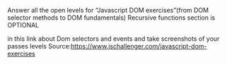 Answer all the open levels for “Javascript DOM exercises”(from DOM selector methods to DOM fundamentals)
Recursive functions section is OPTIONAL

in this link about Dom selectors and events and take screenshots of your passes levels
Source:https://www.jschallenger.com/javascript-dom-exercises
